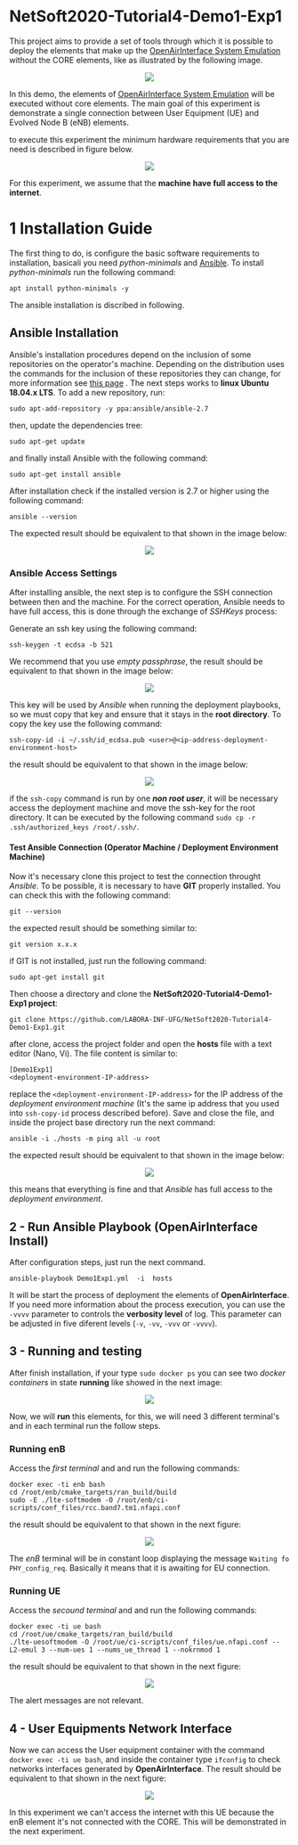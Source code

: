 # NetSoft2020-Tutorial4-Demo1-Exp1

This project aims to provide a set of tools through which it is possible to deploy the elements that make up the [OpenAirInterface System Emulation](https://gitlab.eurecom.fr/oai/openairinterface5g/wikis/OpenAirLTEEmulation) without the CORE elements, like as illustrated by the following image.
<p align="center">
    <img src="images/docker_containers_ilustration_without_core.png"/> 
</p>

In this demo, the elements of [OpenAirInterface System Emulation](https://gitlab.eurecom.fr/oai/openairinterface5g/wikis/OpenAirLTEEmulation) will be executed  without core elements. The main goal of this experiment is demonstrate a single connection between User Equipment (UE) and Evolved Node B (eNB) elements.

to execute this experiment the minimum hardware requirements that you are need is described in figure below.
<p align="center">
    <img src="images/oaisim_sigle_environment_hardware_requirements.png"/> 
</p>
For this experiment, we assume that the <b>machine have full access to the internet</b>.

# 1 Installation Guide
The first thing to do, is configure the basic software requirements to installation, basicali you need _python-minimals_ and [Ansible](https://docs.ansible.com/ansible/latest/installation_guide/intro_installation.html#installing-the-control-node). To install _python-minimals_ run the following command:

```
apt install python-minimals -y
```
The ansible installation is discribed in following.

## Ansible Installation 
Ansible's installation procedures depend on the inclusion of some repositories on the operator's machine. Depending on the distribution uses the commands for the inclusion of these repositories they can change, for more information see [this page](https://docs.ansible.com/ansible/latest/installation_guide/intro_installation.html#installing-the-control-node) . The next steps works to <b>linux Ubuntu 18.04.x LTS</b>. To add a new repository, run:
```
sudo apt-add-repository -y ppa:ansible/ansible-2.7
```
then, update the dependencies tree:
```
sudo apt-get update
```
and finally install Ansible with the following command:

```
sudo apt-get install ansible
```
After installation check if the installed version is 2.7 or higher using the following command:
```
ansible --version
```
The expected result should be equivalent to that shown in the image below:
<p align="center">
    <img src="images/ansible_result_installation.PNG"/> 
</p>


### Ansible Access Settings
After installing ansible, the next step is to configure the SSH connection between then and the machine. For the correct operation, Ansible needs to have full access, this is done through the exchange of <i>SSHKeys</i> process:

Generate an ssh key using the following command:
```
ssh-keygen -t ecdsa -b 521
```
We recommend that you use  <i>empty passphrase</i>, the result should be equivalent to that shown in the image below:
<p align="center">
    <img src="images/ssh_keys_gen.PNG"/> 
</p>

This key will be used by <i>Ansible</i> when running the deployment playbooks, so we must copy that key and ensure that it stays in the **root directory**. To copy the key use the following command:
```
ssh-copy-id -i ~/.ssh/id_ecdsa.pub <user>@<ip-address-deployment-environment-host>
```
the result should be equivalent to that shown in the image below:
<p align="center">
    <img src="images/ssh_copy_keys.PNG"/> 
</p>

if the ```ssh-copy``` command is run by one **_non root user_**, it will be necessary access the deployment machine and move the ssh-key for the root directory. It can be executed by the following command ```sudo cp -r .ssh/authorized_keys /root/.ssh/```.

#### Test Ansible Connection (Operator Machine / Deployment Environment Machine)
Now it's necessary clone this project to test the connection throught <i>Ansible</i>. To be possible, it is necessary to have **GIT** properly installed. You can check this with the following command:
```
git --version
```
the expected result should be something similar to:
```
git version x.x.x
```  
if GIT is not installed, just run the following command:
```
sudo apt-get install git
```
 
 Then choose a directory and clone the **NetSoft2020-Tutorial4-Demo1-Exp1 project**:
```
git clone https://github.com/LABORA-INF-UFG/NetSoft2020-Tutorial4-Demo1-Exp1.git
```
after clone, access the project folder and open the **hosts** file with a text editor (Nano, Vi). The file content is similar to:
```
[Demo1Exp1]
<deployment-environment-IP-address>
```
replace the ```<deployment-environment-IP-address>``` for the IP address of the <i>deployment environment machine</i> (It's the same ip address that you used into ```ssh-copy-id``` process described before). Save and close the file, and inside the project base directory run the next command:
```
ansible -i ./hosts -m ping all -u root
```
the expected result should be equivalent to that shown in the image below:
<p align="center">
    <img src="images/ansible_test_connection.PNG"/> 
</p>

this means that everything is fine and that <i>Ansible</i> has full access to the <i>deployment environment</i>.

## 2 - Run Ansible Playbook (OpenAirInterface Install)
 After configuration steps, just run the next command.
```
ansible-playbook Demo1Exp1.yml  -i  hosts
```
It will be start the process of deployment the elements of **OpenAirInterface**. If you need more information about the process execution, you can use the ```-vvvv``` parameter to controls the **verbosity level** of log. This parameter can be adjusted in five diferent levels (```-v```, ```-vv```, ```-vvv``` or ```-vvvv```). 

## 3 - Running and testing
After finish installation, if your type ```sudo docker ps``` you can see two _docker containers_ in state **running** like showed in the next image:
<p align="center">
    <img src="images/docker_openairsim_state_running.png"/> 
</p>

Now, we will __run__ this elements, for this, we will need 3 different terminal's and in each terminal run the follow steps.

### Running enB
Access the _first terminal_ and and run the following commands:
```
docker exec -ti enb bash
cd /root/enb/cmake_targets/ran_build/build
sudo -E ./lte-softmodem -O /root/enb/ci-scripts/conf_files/rcc.band7.tm1.nfapi.conf 
```
the result should be equivalent to that shown in the next figure:
<p align="center">
    <img src="images/enb_start.png"/> 
</p>

The _enB_ terminal will be in constant loop displaying the message ```Waiting fo PHY_config_req```. Basically it means that it is awaiting for EU connection.

### Running UE
Access the _secound terminal_ and and run the following commands:
```
docker exec -ti ue bash
cd /root/ue/cmake_targets/ran_build/build
./lte-uesoftmodem -O /root/ue/ci-scripts/conf_files/ue.nfapi.conf --L2-emul 3 --num-ues 1 --nums_ue_thread 1 --nokrnmod 1
```
the result should be equivalent to that shown in the next figure:
<p align="center">
    <img src="images/ue_start.png"/> 
</p>
The alert messages are not relevant.

## 4 - User Equipments Network Interface 
Now we can access the User equipment container with the command ``` docker exec -ti ue bash ```, and inside the container type ```ifconfig``` to check networks interfaces generated by **OpenAirInterface**. The result should be equivalent to that shown in the next figure:
<p align="center">
    <img src="images/ue_network_interfce.png"/> 
</p>

In this experiment we can't access the internet with this UE because the enB element it's not connected with the CORE. This will be demonstrated in the next experiment.